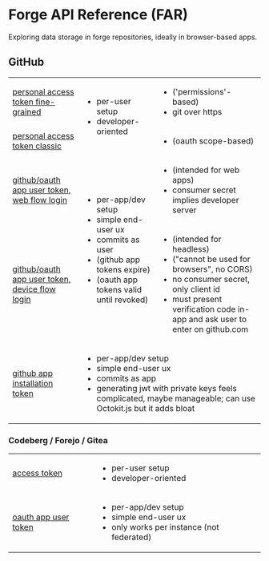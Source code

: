 # Forge API Reference (FAR)

Exploring data storage in forge repositories, ideally in browser-based apps.

## GitHub

<table>
<tbody>
<tr>
<td>
	<a href="https://docs.github.com/en/authentication/keeping-your-account-and-data-secure/managing-your-personal-access-tokens#fine-grained-personal-access-tokens">personal access token fine-grained</a>
</td>
<td rowspan="2">
	<ul>
		<li>per-user setup</li>
		<li>developer-oriented</li>
	</ul>
</td>
<td>
	<ul>
		<li>('permissions'-based)</li>
		<li>git over https</li>
	</ul>
</td>
</tr>
<tr>
<td>
	<a href="https://docs.github.com/en/authentication/keeping-your-account-and-data-secure/managing-your-personal-access-tokens#fine-grained-personal-access-tokens">personal access token classic</a>
</td>
<td>
	<ul>
		<li>(oauth scope-based)</li>
	</ul>
</td>
</tr>
<tr>
<td>
	<a href="https://docs.github.com/en/apps/creating-github-apps/authenticating-with-a-github-app/generating-a-user-access-token-for-a-github-app#using-the-web-application-flow-to-generate-a-user-access-token">github/oauth app user token, web flow login</a>
</td>
<td rowspan="2">
	<ul>
		<li>per-app/dev setup</li>
		<li>simple end-user ux</li>
		<li>commits as user</li>
		<li>(github app tokens expire)</li>
		<li>(oauth app tokens valid until revoked)</li>
	</ul>
</td>
<td>
	<ul>
		<li>(intended for web apps)</li>
		<li>consumer secret implies developer server</li>
	</ul>
</td>
</tr>
<tr>
<td>
	<a href="https://docs.github.com/en/apps/creating-github-apps/authenticating-with-a-github-app/generating-a-user-access-token-for-a-github-app#using-the-device-flow-to-generate-a-user-access-token">github/oauth app user token, device flow login</a>
</td>
<td>
	<ul>
		<li>(intended for headless)</li>
		<li>("cannot be used for browsers", no CORS)</li>
		<li>no consumer secret, only client id</li>
		<li>must present verification code in-app and ask user to enter on github.com</li>
	</ul>
</td>
</tr>
<tr>
<td>
	<a href="https://docs.github.com/en/apps/creating-github-apps/authenticating-with-a-github-app/authenticating-as-a-github-app-installation">github app installation token</a>
</td>
<td colspan="2">
	<ul>
		<li>per-app/dev setup</li>
		<li>simple end-user ux</li>
		<li>commits as app</li>
		<li>generating jwt with private keys feels complicated, maybe manageable; can use Octokit.js but it adds bloat</li>
	</ul>
</td>
</tr>
</tbody>
</table>

### Codeberg / Forejo / Gitea

<table>
<tbody>
<tr>
<td>
	<a href="https://docs.codeberg.org/advanced/access-token/">access token</a>
</td>
<td>
	<ul>
		<li>per-user setup</li>
		<li>developer-oriented</li>
	</ul>
</td>
</tr>
<tr>
<td>
	<a href="https://forgejo.org/docs/latest/user/oauth2-provider/">oauth app user token</a>
</td>
<td>
	<ul>
		<li>per-app/dev setup</li>
		<li>simple end-user ux</li>
		<li>only works per instance (not federated)</li>
	</ul>
</td>
</tr>
</tbody>
</table>
